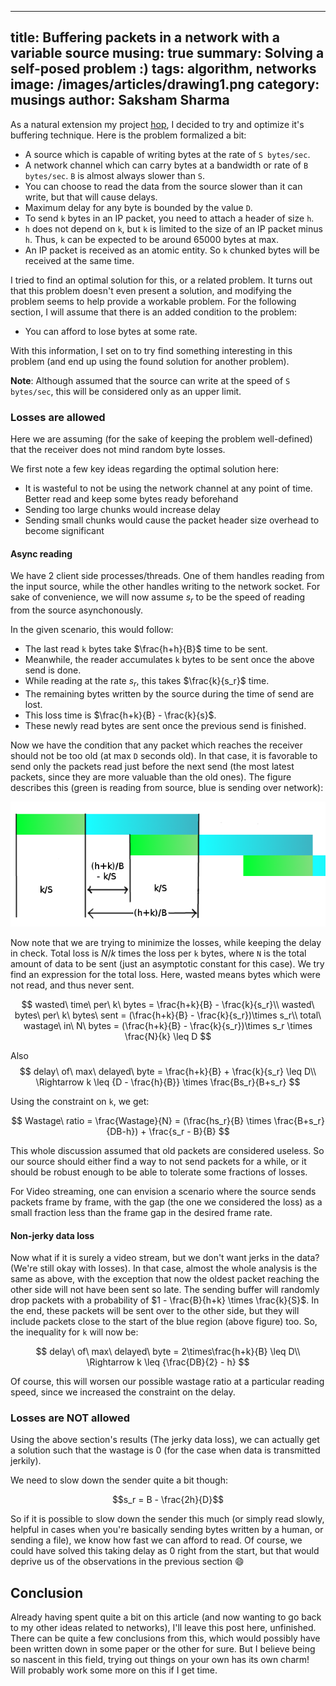 ------
title: Buffering packets in a network with a variable source
musing: true
summary: Solving a self-posed problem :)
tags: algorithm, networks
image: /images/articles/drawing1.png
category: musings
author: Saksham Sharma
------

<script type="text/x-mathjax-config">
MathJax.Hub.Config({
  tex2jax: {inlineMath: [['$','$'], ['\\(','\\)']]}
});
</script>
<script type="text/javascript" async
  src="https://cdn.mathjax.org/mathjax/latest/MathJax.js?config=TeX-MML-AM_CHTML">
</script>

As a natural extension my project [hop](https://github.com/sakshamsharma/HTTP-Over-Protocol), I decided to try and optimize it's buffering technique. Here is the problem formalized a bit:

* A source which is capable of writing bytes at the rate of `S bytes/sec`.
* A network channel which can carry bytes at a bandwidth or rate of `B bytes/sec`. `B` is almost always slower than `S`.
* You can choose to read the data from the source slower than it can write, but that will cause delays.
* Maximum delay for any byte is bounded by the value `D`.
* To send `k` bytes in an IP packet, you need to attach a header of size `h`.
* `h` does not depend on `k`, but `k` is limited to the size of an IP packet minus `h`. Thus, `k` can be expected to be around 65000 bytes at max.
* An IP packet is received as an atomic entity. So `k` chunked bytes will be received at the same time.

I tried to find an optimal solution for this, or a related problem. It turns out that this problem doesn't even present a solution, and modifying the problem seems to help provide a workable problem. For the following section, I will assume that there is an added condition to the problem:

* You can afford to lose bytes at some rate.

With this information, I set on to try find something interesting in this problem (and end up using the found solution for another problem).

**Note**: Although assumed that the source can write at the speed of `S bytes/sec`, this will be considered only as an upper limit.

### Losses are allowed
Here we are assuming (for the sake of keeping the problem well-defined) that the receiver does not mind random byte losses.

We first note a few key ideas regarding the optimal solution here:

* It is wasteful to not be using the network channel at any point of time. Better read and keep some bytes ready beforehand
* Sending too large chunks would increase delay
* Sending small chunks would cause the packet header size overhead to become significant

#### Async reading
We have 2 client side processes/threads. One of them handles reading from the input source, while the other handles writing to the network socket. For sake of convenience, we will now assume $s_r$ to be the speed of reading from the source asynchonously.

In the given scenario, this would follow:

* The last read `k` bytes take $\frac{h+h}{B}$ time to be sent.
* Meanwhile, the reader accumulates `k` bytes to be sent once the above send is done.
* While reading at the rate $s_r$, this takes $\frac{k}{s_r}$ time.
* The remaining bytes written by the source during the time of send are lost.
* This loss time is $\frac{h+k}{B} - \frac{k}{s}$.
* These newly read bytes are sent once the previous send is finished.

Now we have the condition that any packet which reaches the receiver should not be too old (at max `D` seconds old). In that case, it is favorable to send only the packets read just before the next send (the most latest packets, since they are more valuable than the old ones). The figure describes this (green is reading from source, blue is sending over network):

![](/images/articles/drawing1.png)

Now note that we are trying to minimize the losses, while keeping the delay in check. Total loss is $N/k$ times the loss per `k` bytes, where `N` is the total amount of data to be sent (just an asymptotic constant for this case). We try find an expression for the total loss. Here, wasted means bytes which were not read, and thus never sent.


$$
wasted\ time\ per\ k\ bytes = \frac{h+k}{B} - \frac{k}{s_r}\\
wasted\ bytes\ per\ k\ bytes\ sent = (\frac{h+k}{B} - \frac{k}{s_r})\times s_r\\
total\ wastage\ in\ N\ bytes = (\frac{h+k}{B} - \frac{k}{s_r})\times s_r \times \frac{N}{k} \leq D
$$

Also
$$
delay\ of\ max\ delayed\ byte = \frac{h+k}{B} + \frac{k}{s_r} \leq D\\
\Rightarrow k \leq {D - \frac{h}{B}} \times \frac{Bs_r}{B+s_r}
$$

Using the constraint on `k`, we get:

$$
Wastage\ ratio = \frac{Wastage}{N} = (\frac{hs_r}{B} \times \frac{B+s_r}{DB-h}) + \frac{s_r - B}{B}
$$

This whole discussion assumed that old packets are considered useless. So our source should either find a way to not send packets for a while, or it should be robust enough to be able to tolerate some fractions of losses.

For Video streaming, one can envision a scenario where the source sends packets frame by frame, with the gap (the one we considered the loss) as a small fraction less than the frame gap in the desired frame rate.

#### Non-jerky data loss
Now what if it is surely a video stream, but we don't want jerks in the data? (We're still okay with losses). In that case, almost the whole analysis is the same as above, with the exception that now the oldest packet reaching the other side will not have been sent so late. The sending buffer will randomly drop packets with a probability of $1 - \frac{B}{h+k} \times \frac{k}{S}$. In the end, these packets will be sent over to the other side, but they will include packets close to the start of the blue region (above figure) too. So, the inequality for `k` will now be:

$$
delay\ of\ max\ delayed\ byte = 2\times\frac{h+k}{B} \leq D\\
\Rightarrow k \leq {\frac{DB}{2} - h}
$$

Of course, this will worsen our possible wastage ratio at a particular reading speed, since we increased the constraint on the delay.

### Losses are NOT allowed

Using the above section's results (The jerky data loss), we can actually get a solution such that the wastage is 0 (for the case when data is transmitted jerkily).

We need to slow down the sender quite a bit though:

$$s_r = B - \frac{2h}{D}$$

So if it is possible to slow down the sender this much (or simply read slowly, helpful in cases when you're basically sending bytes written by a human, or sending a file), we know how fast we can afford to read. Of course, we could have solved this taking delay as 0 right from the start, but that would deprive us of the observations in the previous section :smile:

## Conclusion
Already having spent quite a bit on this article (and now wanting to go back to my other ideas related to networks), I'll leave this post here, unfinished. There can be quite a few conclusions from this, which would possibly have been written down in some paper or the other for sure. But I believe being so nascent in this field, trying out things on your own has its own charm! Will probably work some more on this if I get time.
